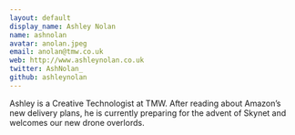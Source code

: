 ```yaml
---
layout: default
display_name: Ashley Nolan
name: ashnolan
avatar: anolan.jpeg
email: anolan@tmw.co.uk
web: http://www.ashleynolan.co.uk
twitter: AshNolan_
github: ashleynolan
---
```

Ashley is a Creative Technologist at TMW.  After reading about Amazon’s new delivery plans, he is currently preparing for the advent of Skynet and welcomes our new drone overlords.
